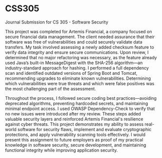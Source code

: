 # CSS305
Journal Submission for CS 305 - Software Security

This project was completed for Artemis Financial, a company focused on secure financial data management. The client needed assurance that their software was free of vulnerabilities and could securely validate data transfers. My task involved assessing a newly added checksum feature to verify data integrity and ensure secure communications. Upon review, I determined that no major refactoring was necessary, as the feature already used Java’s built-in MessageDigest with the SHA-256 algorithm—an industry-standard approach for hashing. I performed a full dependency scan and identified outdated versions of Spring Boot and Tomcat, recommending upgrades to eliminate known vulnerabilities. Determining which vulnerabilities were true threats and which were false positives was the most challenging part of the assessment.

Throughout the process, I followed secure coding best practices—avoiding deprecated algorithms, preventing hardcoded secrets, and maintaining minimal endpoint access. I used OWASP Dependency-Check to verify that no new issues were introduced after my review. These steps added valuable security layers and reinforced Artemis Financial's resilience against cyber threats. This project demonstrates my ability to assess real-world software for security flaws, implement and evaluate cryptographic protections, and apply vulnerability scanning tools effectively. I would present this assignment to future employers as proof of my practical knowledge in software security, secure development, and maintaining functional integrity while improving application security.
